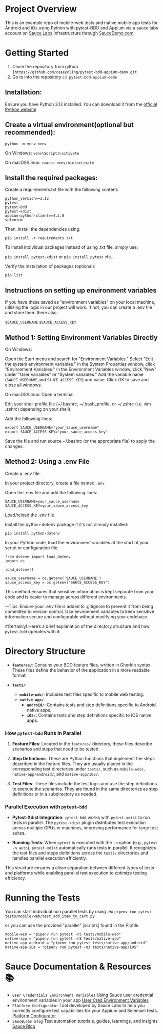 # Project Overview
This is an example repo of mobile-web tests and native mobile app tests for Android and iOs using Python with pytest-BDD and Appium via a sauce labs account on [Sauce Labs](https://saucelabs.com/) infrastructure through [SauceDemo.com](https://www.saucedemo.com/).

# Getting Started
1. Clone the repository from github `[https://github.com/caseycling/pytest-bdd-appium-demo.git`
2. Go to into the repository `cd pytest-bdd-appium-demo`

## Installation:

Ensure you have Python 3.12 installed. You can download it from the [official Python website](https://www.python.org/downloads/)

## Create a virtual environment(optional but recommended):

`python -m venv venv`

On Windows:
`venv\Scripts\activate`

On macOS/Linux:
`source venv/bin/activate`

## Install the required packages:

Create a requirements.txt file with the following content:

``` 
python_version==3.12
pytest
pytest-bdd
pytest-xdist
appium-python-client==4.1.0
selenium
```

Then, install the dependencies using:

`pip install -r requirements.txt`

To install individual packages instead of using .txt file, simply use:

`pip install pytest-xdist` or `pip install pytest` etc...

Verify the installation of packages (optional):

`pip list`


## Instructions on setting up environment variables
If you have these saved as "environment variables" on your local machine, utilizing the logic in our project will work. If not, you can create a .env file and store them there also.

`$SAUCE_USERNAME`
`$SAUCE_ACCESS_KEY`

## Method 1: Setting Environment Variables Directly
On Windows:

Open the Start menu and search for "Environment Variables."
Select "Edit the system environment variables."
In the System Properties window, click "Environment Variables."
In the Environment Variables window, click "New" under "User variables" or "System variables."
Add the variable name (`SAUCE_USERNAME` and `SAUCE_ACCESS_KEY`) and value.
Click OK to save and close all windows.

On macOS/Linux:
Open a terminal.

Edit your shell profile file (~/.bashrc, ~/.bash_profile, or ~/.zshrc (i.e. vim .zshrc) depending on your shell).

Add the following lines:

```
export SAUCE_USERNAME="your_sauce_username"
export SAUCE_ACCESS_KEY="your_sauce_access_key"
```
Save the file and run source ~/.bashrc (or the appropriate file) to apply the changes.


## Method 2: Using a .env File
Create a .env file:

In your project directory, create a file named `.env`

Open the .env file and add the following lines:

```
SAUCE_USERNAME=your_sauce_username
SAUCE_ACCESS_KEY=your_sauce_access_key
```
Load/reload the .env file.

Install the python-dotenv package if it's not already installed:

`pip install python-dotenv`

In your Python code, load the environment variables at the start of your script or configuration file:
```
from dotenv import load_dotenv
import os

load_dotenv()

sauce_username = os.getenv('SAUCE_USERNAME')
sauce_access_key = os.getenv('SAUCE_ACCESS_KEY')
```
This method ensures that sensitive information is kept separate from your code and is easier to manage across different environments.

--Tips:
Ensure your .env file is added to .gitignore to prevent it from being committed to version control.
Use environment variables to keep sensitive information secure and configurable without modifying your codebase.

#Certainly! Here’s a brief explanation of the directory structure and how `pytest-bdd` operates with it:

# Directory Structure

- **`features/`**: Contains your BDD feature files, written in Gherkin syntax. These files define the behavior of the application in a more readable format.

- **`tests/`**:
  - **`mobile-web/`**: Includes test files specific to mobile web testing.
  - **`native-app/`**:
    - **`android/`**: Contains tests and step definitions specific to Android native apps.
    - **`iOS/`**: Contains tests and step definitions specific to iOS native apps.

### How `pytest-bdd` Runs in Parallel

1. **Feature Files**: Located in the `features/` directory, these files describe scenarios and steps that need to be tested.

2. **Step Definitions**: These are Python functions that implement the steps described in the feature files. They are usually placed in the corresponding test directories under `tests/`, such as `mobile-web/`, `native-app/android/`, and `native-app/iOS/`.

3. **Test Files**: These files include the test logic and use the step definitions to execute the scenarios. They are found in the same directories as step definitions or in a subdirectory as needed.

### Parallel Execution with `pytest-bdd`

- **Pytest-Xdist Integration**: `pytest-bdd` works with `pytest-xdist` to run tests in parallel. The `pytest-xdist` plugin distributes test execution across multiple CPUs or machines, improving performance for large test suites.

- **Running Tests**: When `pytest` is executed with the `-n` option (e.g., `pytest -n auto`), `pytest-xdist` automatically runs tests in parallel. It recognizes the test files and steps definitions across the `tests/` directories and handles parallel execution efficiently.

This structure ensures a clean separation between different types of tests and platforms while enabling parallel test execution to optimize testing efficiency.

# Running the Tests

You can start individual non parallel tests by using .ex `pipenv run pytest tests/mobile-web/test_add_item_to_cart.py`

or you can use the provided "parallel" [scripts] found in the Pipfile:

```
mobile-web = "pipenv run pytest -n5 tests/mobile-web"
native-app = "pipenv run pytest -n8 tests/native-app"
native-app-android = "pipenv run pytest tests/native-app/android"
native-app-iOs = "pipenv run pytest -n3 tests/native-app/iOS"
```



# Sauce Documentation & Resources 📚
- `User Credentials Environment Variables` Using Sauce user credential environment variables in your app [User Cred Environment Variables](https://docs.saucelabs.com/secure-connections/sauce-connect/setup-configuration/environment-variables/#user-credentials-environment-variables)
- `Platform Configurator` Tool developed by Sauce Labs to help you correctly configure test capabilities for your Appium and Selenium tests. [Platform Configurator](https://saucelabs.com/products/platform-configurator#/)
- `SauceLabs Blog` Test automation tutorials, guides, learnings, and insights [Sauce Blog](https://saucelabs.com/resources/blog)
